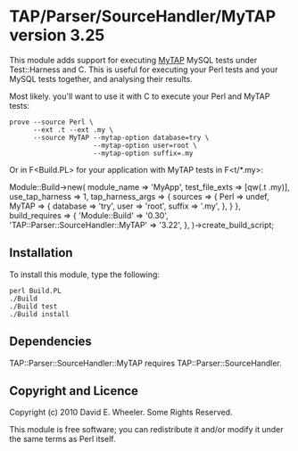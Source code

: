 TAP/Parser/SourceHandler/MyTAP version 3.25
===========================================

This module adds support for executing [MyTAP](http://github.com/theory/mytap)
MySQL tests under Test::Harness and C<prove>. This is useful for executing
your Perl tests and your MySQL tests together, and analysing their results.

Most likely. you'll want to use it with C<prove> to execute your Perl and
MyTAP tests:

    prove --source Perl \
          --ext .t --ext .my \
          --source MyTAP --mytap-option database=try \
                         --mytap-option user=root \
                         --mytap-option suffix=.my

Or in F<Build.PL> for your application with MyTAP tests in F<t/*.my>:

  Module::Build->new(
      module_name        => 'MyApp',
      test_file_exts     => [qw(.t .my)],
      use_tap_harness    => 1,
      tap_harness_args   => {
          sources => {
              Perl  => undef,
              MyTAP => {
                  database => 'try',
                  user     => 'root',
                  suffix   => '.my',
              },
          }
      },
      build_requires     => {
          'Module::Build'                     => '0.30',
          'TAP::Parser::SourceHandler::MyTAP' => '3.22',
      },
  )->create_build_script;

Installation
------------

To install this module, type the following:

    perl Build.PL
    ./Build
    ./Build test
    ./Build install

Dependencies
------------

TAP::Parser::SourceHandler::MyTAP requires TAP::Parser::SourceHandler.

Copyright and Licence
---------------------

Copyright (c) 2010 David E. Wheeler. Some Rights Reserved.

This module is free software; you can redistribute it and/or modify it under
the same terms as Perl itself.

